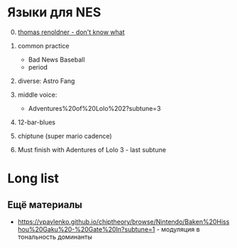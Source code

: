 # Языки для NES

0. [thomas renoldner - don't know what](https://vimeo.com/412906856)
1. common practice
   - Bad News Baseball
   - period
2. diverse: Astro Fang
3. middle voice:
   - Adventures%20of%20Lolo%202?subtune=3
5. 12-bar-blues
4. chiptune (super mario cadence)

5. Must finish with Adentures of Lolo 3 - last subtune




# Long list



## Ещё материалы

- https://vpavlenko.github.io/chiptheory/browse/Nintendo/Baken%20Hisshou%20Gaku%20-%20Gate%20In?subtune=1 - модуляция в тональность доминанты
